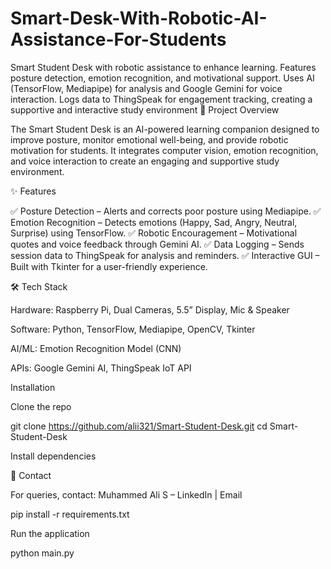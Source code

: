 # Smart-Desk-With-Robotic-AI-Assistance-For-Students
Smart Student Desk with robotic assistance to enhance learning. Features posture detection, emotion recognition, and motivational support. Uses AI (TensorFlow, Mediapipe) for analysis and Google Gemini for voice interaction. Logs data to ThingSpeak for engagement tracking, creating a supportive and interactive study environment
📌 Project Overview

The Smart Student Desk is an AI-powered learning companion designed to improve posture, monitor emotional well-being, and provide robotic motivation for students. It integrates computer vision, emotion recognition, and voice interaction to create an engaging and supportive study environment.

✨ Features

✅ Posture Detection – Alerts and corrects poor posture using Mediapipe.
✅ Emotion Recognition – Detects emotions (Happy, Sad, Angry, Neutral, Surprise) using TensorFlow.
✅ Robotic Encouragement – Motivational quotes and voice feedback through Gemini AI.
✅ Data Logging – Sends session data to ThingSpeak for analysis and reminders.
✅ Interactive GUI – Built with Tkinter for a user-friendly experience.

🛠 Tech Stack

Hardware: Raspberry Pi, Dual Cameras, 5.5” Display, Mic & Speaker

Software: Python, TensorFlow, Mediapipe, OpenCV, Tkinter

AI/ML: Emotion Recognition Model (CNN)

APIs: Google Gemini AI, ThingSpeak IoT API

Installation

Clone the repo

git clone https://github.com/alii321/Smart-Student-Desk.git
cd Smart-Student-Desk


Install dependencies

📧 Contact

For queries, contact:
Muhammed Ali S – LinkedIn
 | Email

pip install -r requirements.txt


Run the application

python main.py
